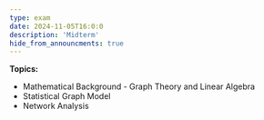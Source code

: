 ```yaml
---
type: exam
date: 2024-11-05T16:0:0
description: 'Midterm'
hide_from_announcments: true
---
```

**Topics:**
- Mathematical Background - Graph Theory and Linear Algebra
- Statistical Graph Model 
- Network Analysis
